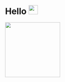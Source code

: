 # Hello <img src="https://raw.githubusercontent.com/MartinHeinz/MartinHeinz/master/wave.gif" width="30px">
<img height="180em" src="https://github-readme-stats.vercel.app/api?username=Matthew-Sherman1&show_icons=true&hide_border=true&&count_private=true&include_all_commits=true" />




